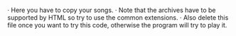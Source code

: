######

· Here you have to copy your songs.
· Note that the archives have to be supported by HTML so try to use the common extensions.
· Also delete this file once you want to try this code, otherwise the program will try to play it.

######